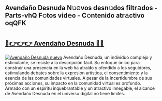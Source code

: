 ## Avendaño Desnuda N𝚞𝚎vos desn𝚞dos filtr𝚊dos - Parts-vhQ F𝚘tos vid𝚎o - C𝚘ntenido atr𝚊ctivo oqQFK

# <h2><a href="http://mb1jx23.tromn.icu/?c=Avenda%c3%b1o+Desnuda">🔗👉👉👉 Avendaño Desnuda 🔗🔗</a></h2>

[![Avendaño Desnuda nuevo](https://i.imgur.com/pEAQMta.gif)](http://mb1jx23.tromn.icu/?c=Avenda%c3%b1o+Desnuda)
Avendaño Desnuda, un individuo complejo y estimulante, se resiste a la descripción fácil. Su enfoque único para construir una presencia en la web ha atraído y ofendido a los seguidores, estimulando debates sobre la expresión artística, el consentimiento y la esencia de las comunidades virtuales. A pesar de la incertidumbre de sus próximas acciones, su impacto en la comunidad virtual es profundo. Armado con un espíritu inquebrantable y un atractivo innegable, el alcance de Avendaño Desnuda en el universo digital no tiene límites.
